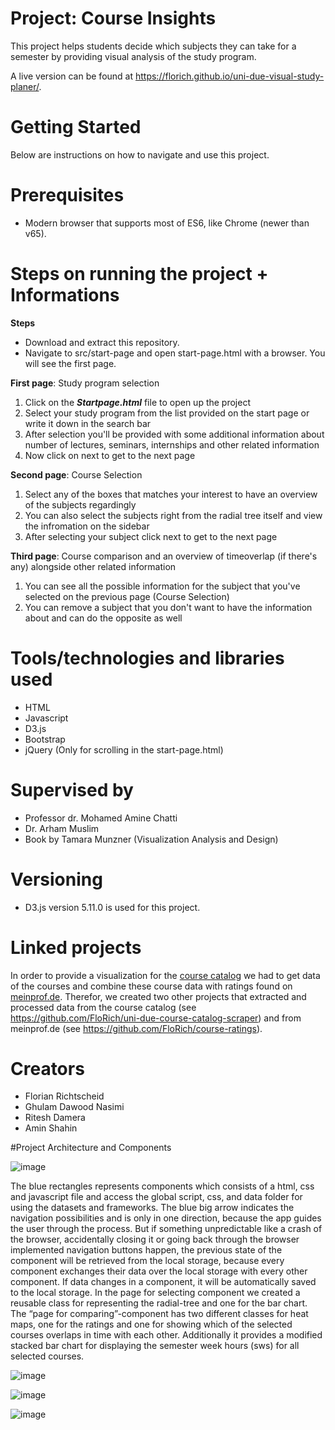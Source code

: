 # Project: Course Insights

This project helps students decide which subjects they can take for a semester by providing visual analysis of the study program.

A live version can be found at https://florich.github.io/uni-due-visual-study-planer/.

# Getting Started

Below are instructions on how to navigate and use this project.

# Prerequisites

* Modern browser that supports most of ES6, like Chrome (newer than v65).

# Steps on running the project + Informations

**Steps**
* Download and extract this repository.
* Navigate to src/start-page and open start-page.html with a browser. You will see the first page.

**First page**: Study program selection
1. Click on the ***Startpage.html*** file to open up the project
2. Select your study program from the list provided on the start page or write it down in the search bar
3. After selection you'll be provided with some additional information about number of lectures, seminars, internships and other related information
4. Now click on next to get to the next page 

**Second page**: Course Selection
1. Select any of the boxes that matches your interest to have an overview of the subjects regardingly
2. You can also select the subjects right from the radial tree itself and view the infromation on the sidebar
3. After selecting your subject click next to get to the next page 

**Third page**: Course comparison and an overview of timeoverlap (if there's any) alongside other related information
1. You can see all the possible information for the subject that you've selected on the previous page (Course Selection)
2. You can remove a subject that you don't want to have the information about and can do the opposite as well

# Tools/technologies and libraries used

* HTML
* Javascript
* D3.js
* Bootstrap
* jQuery (Only for scrolling in the start-page.html)

# Supervised by

* Professor dr. Mohamed Amine Chatti
* Dr. Arham Muslim
* Book by Tamara Munzner (Visualization Analysis and Design)

# Versioning

* D3.js version 5.11.0 is used for this project.

# Linked projects
In order to provide a visualization for the [course catalog](https://campus.uni-due.de/lsf/rds?state=wtree&search=1&category=veranstaltung.browse&navigationPosition=lectures%2Clectureindex&breadcrumb=lectureindex&topitem=lectures&subitem=lectureindex) we had to get data of the courses and combine these course data with ratings found on [meinprof.de](https://www.meinprof.de). Therefor, we created two other projects that extracted and processed data from the course catalog (see https://github.com/FloRich/uni-due-course-catalog-scraper) and from meinprof.de (see https://github.com/FloRich/course-ratings).

# Creators 

* Florian Richtscheid
* Ghulam Dawood Nasimi
* Ritesh Damera
* Amin Shahin

#Project Architecture and Components


![image](https://user-images.githubusercontent.com/41328290/63997396-a2012a00-cafe-11e9-919a-cd7d5f7894b3.png)

The blue rectangles represents components which consists of a html, css and javascript file and access the global script, css, and data folder for using the datasets and frameworks. The blue big arrow indicates the navigation possibilities and is only in one direction, because the app guides the user through the process. But if something unpredictable like a crash of the browser, accidentally closing it or going back through the browser implemented navigation buttons happen, the previous state of the component will be retrieved from the local storage, because every component exchanges their data over the local storage with every other component. If data changes in a component, it will be automatically saved to the local storage. In the page for selecting component we created a reusable class for representing the radial-tree and one for the bar chart. The “page for comparing”-component has two different classes for heat maps, one for the ratings and one for showing which of the selected courses overlaps in time with each other. Additionally it provides a modified stacked bar chart for displaying the semester week hours (sws) for all selected courses.

![image](https://user-images.githubusercontent.com/41328290/63997432-c2c97f80-cafe-11e9-9d66-ca7aecc1c0ac.png)

![image](https://user-images.githubusercontent.com/41328290/63997452-d5dc4f80-cafe-11e9-8a51-ba7ae25da9bc.png)

![image](https://user-images.githubusercontent.com/41328290/63997480-eb517980-cafe-11e9-8eb8-e3777e34d7be.png)







